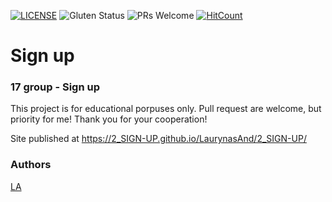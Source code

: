 [![LICENSE](https://img.shields.io/badge/license-MIT-blue.svg?style=flat-square)](https://github.com/LaurynasAnd/HTML5-website-template/blob/master/LICENSE.md)
![Gluten Status](https://img.shields.io/badge/Gluten-Free-green.svg)
![PRs Welcome](https://img.shields.io/badge/PRs-welcome-brightgreen.svg)
[![HitCount](http://hits.dwyl.com/LaurynasAnd/2_SIGN-UP.svg)](http://hits.dwyl.com/Lauryna/2_SIGN-UP)

# Sign up
### 17 group - Sign up

This project is for educational porpuses only. Pull request are welcome, but priority for me! Thank you for your cooperation!

Site published at https://2_SIGN-UP.github.io/LaurynasAnd/2_SIGN-UP/

### Authors
[LA](https://github.com/LaurynasAnd)